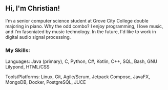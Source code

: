 ## Hi, I'm Christian!

I'm a senior computer science student at Grove City College double majoring in piano. Why the odd combo? I enjoy programming, I love music, and I'm fascniated by music technology. In the future, I'd like to work in digital audio signal processing.

### My Skills:

Languages: Java (primary), C, Python, C#, Kotlin, C++, SQL, Bash, GNU Lilypond, HTML/CSS

Tools/Platforms: Linux, Git, Agile/Scrum, Jetpack Compose, JavaFX, MongoDB, Docker, PostgreSQL, JUCE

<!--
**TitanChariotsBB/TitanChariotsBB** is a ✨ _special_ ✨ repository because its `README.md` (this file) appears on your GitHub profile.

Here are some ideas to get you started:

- 🔭 I’m currently working on ...
- 🌱 I’m currently learning ...
- 👯 I’m looking to collaborate on ...
- 🤔 I’m looking for help with ...
- 💬 Ask me about ...
- 📫 How to reach me: ...
- 😄 Pronouns: ...
- ⚡ Fun fact: ...
-->
